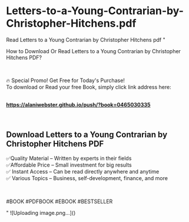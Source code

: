 # Letters-to-a-Young-Contrarian-by-Christopher-Hitchens.pdf
Read Letters to a Young Contrarian by Christopher Hitchens pdf
"<p>How to Download Or Read Letters to a Young Contrarian by Christopher Hitchens PDF?</p>
<p>&nbsp;</p>
<p>&#128293;  Special Promo! Get Free for Today's Purchase!<br />To download or Read your free Book, simply click link address here:&nbsp;<br />&nbsp;</p>
<p><a href=""https://alaniwebster.github.io/push/?book=0465030335""><strong>https://alaniwebster.github.io/push/?book=0465030335</strong></a></p>
<p>&nbsp;</p>
<h2>Download Letters to a Young Contrarian by Christopher Hitchens PDF</h2>
<p>&#x2705;Quality Material &ndash; Written by experts in their fields<br />&#x2705;Affordable Price &ndash; Small investment for big results<br />&#x2705; Instant Access &ndash; Can be read directly anywhere and anytime<br />&#x2705; Various Topics &ndash; Business, self-development, finance, and more</p>
<p>&nbsp;</p>
<p>#BOOK #PDFBOOK #EBOOK #BESTSELLER</p>
"
![Uploading image.png…]()
